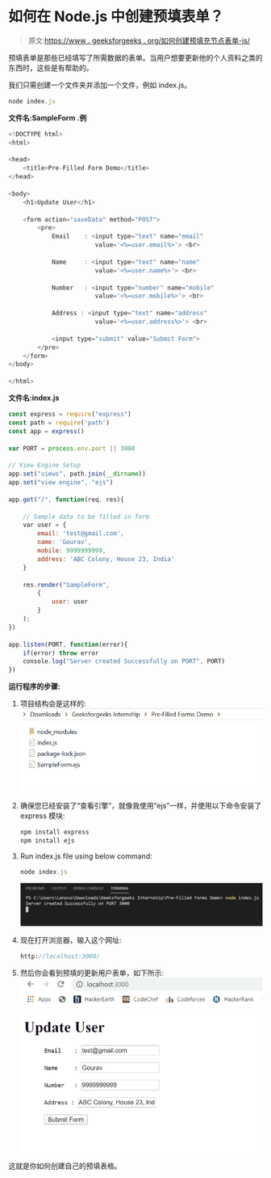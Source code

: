 # 如何在 Node.js 中创建预填表单？

> 原文:[https://www . geeksforgeeks . org/如何创建预填充节点表单-js/](https://www.geeksforgeeks.org/how-to-create-a-pre-filled-forms-in-node-js/)

预填表单是那些已经填写了所需数据的表单。当用户想要更新他的个人资料之类的东西时，这些是有帮助的。

我们只需创建一个文件夹并添加一个文件，例如 index.js。

```js
node index.js
```

**文件名:SampleForm .例**

```js
<!DOCTYPE html>
<html>

<head>
    <title>Pre-Filled Form Demo</title>
</head>

<body>
    <h1>Update User</h1>

    <form action="saveData" method="POST">
        <pre>
            Email    : <input type="text" name="email"
                        value='<%=user.email%>'> <br>

            Name     : <input type="text" name="name"
                        value='<%=user.name%>'> <br>

            Number   : <input type="number" name="mobile"
                        value='<%=user.mobile%>'> <br>

            Address : <input type="text" name="address"
                        value='<%=user.address%>'> <br>

            <input type="submit" value="Submit Form"> 
        </pre>
    </form>
</body>

</html>
```

**文件名:index.js**

```js
const express = require("express")
const path = require('path')
const app = express()

var PORT = process.env.port || 3000

// View Engine Setup
app.set("views", path.join(__dirname))
app.set("view engine", "ejs")

app.get("/", function(req, res){

    // Sample date to be filled in form
    var user = {
        email: 'test@gmail.com',
        name: 'Gourav',
        mobile: 9999999999,
        address: 'ABC Colony, House 23, India'
    }

    res.render("SampleForm",
        {
            user: user
        }
    );
})

app.listen(PORT, function(error){
    if(error) throw error
    console.log("Server created Successfully on PORT", PORT)
})
```

**运行程序的步骤:**

1.  项目结构会是这样的:
    ![project structure](img/a0a1a13b0c5eb8c92e89236ccc30e10a.png)
2.  确保您已经安装了“查看引擎”，就像我使用“ejs”一样，并使用以下命令安装了 express 模块:

    ```js
    npm install express
    npm install ejs

    ```

3.  Run index.js file using below command:

    ```js
    node index.js
    ```

    ![console output](img/b4b7fe224e057674d1e570a2cdaf885b.png)

4.  现在打开浏览器，输入这个网址:

    ```js
    http://localhost:3000/
    ```

5.  然后你会看到预填的更新用户表单，如下所示:
    ![output](img/99384696cf72d60d2e91b7ba784d1a29.png)

这就是你如何创建自己的预填表格。